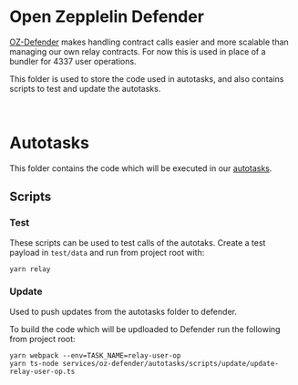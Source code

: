 # Open Zepplelin Defender

[OZ-Defender](https://docs.openzeppelin.com/defender/) makes handling contract calls easier and more scalable than managing our own relay contracts. For now this is used in place of a bundler for 4337 user operations.

This folder is used to store the code used in autotasks, and also contains scripts to test and update the autotasks.

<br/>

# Autotasks

This folder contains the code which will be executed in our [autotasks](https://docs.openzeppelin.com/defender/autotasks).

## Scripts

### Test

These scripts can be used to test calls of the autotaks. Create a test payload in `test/data` and run from project root with:

```
yarn relay
```

### Update

Used to push updates from the autotasks folder to defender.

To build the code which will be updloaded to Defender run the following from project root:

```
yarn webpack --env=TASK_NAME=relay-user-op
yarn ts-node services/oz-defender/autotasks/scripts/update/update-relay-user-op.ts
```
